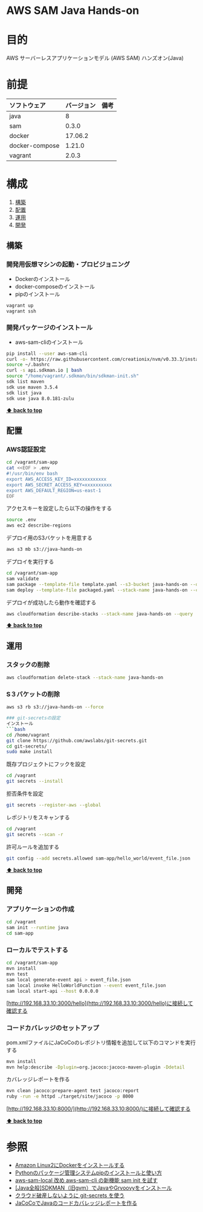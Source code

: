AWS SAM Java Hands-on
===================

# 目的 #
AWS サーバーレスアプリケーションモデル (AWS SAM) ハンズオン(Java)

# 前提 #
| ソフトウェア   | バージョン   | 備考        |
|:---------------|:-------------|:------------|
| java           |8    |             |
| sam            |0.3.0  |             |
| docker         |17.06.2  |             |
| docker-compose |1.21.0  |             |
| vagrant        |2.0.3  |             |


# 構成 #
1. [構築](#構築 )
1. [配置](#配置 )
1. [運用](#運用 )
1. [開発](#開発 )

## 構築
### 開発用仮想マシンの起動・プロビジョニング
+ Dockerのインストール
+ docker-composeのインストール
+ pipのインストール

```bash
vagrant up
vagrant ssh
```

### 開発パッケージのインストール
+ aws-sam-cliのインストール

```bash
pip install --user aws-sam-cli
curl -o- https://raw.githubusercontent.com/creationix/nvm/v0.33.3/install.sh | bash
source ~/.bashrc 
curl -s api.sdkman.io | bash
source "/home/vagrant/.sdkman/bin/sdkman-init.sh"
sdk list maven
sdk use maven 3.5.4
sdk list java
sdk use java 8.0.181-zulu
```

**[⬆ back to top](#構成)**

## 配置
### AWS認証設定
```bash
cd /vagrant/sam-app
cat <<EOF > .env
#!/usr/bin/env bash
export AWS_ACCESS_KEY_ID=xxxxxxxxxxxx
export AWS_SECRET_ACCESS_KEY=xxxxxxxxxx
export AWS_DEFAULT_REGION=us-east-1
EOF
```
アクセスキーを設定したら以下の操作をする
```bash
source .env
aws ec2 describe-regions
```

デプロイ用のS3バケットを用意する
```bash
aws s3 mb s3://java-hands-on
```
デプロイを実行する
````bash
cd /vagrant/sam-app
sam validate
sam package --template-file template.yaml --s3-bucket java-hands-on --output-template-file packaged.yaml
sam deploy --template-file packaged.yaml --stack-name java-hands-on --capabilities CAPABILITY_IAM
````
デプロイが成功したら動作を確認する
```bash
aws cloudformation describe-stacks --stack-name java-hands-on --query 'Stacks[].Outputs[1]'
```

**[⬆ back to top](#構成)**

## 運用
### スタックの削除
```bash
aws cloudformation delete-stack --stack-name java-hands-on
```
### S３バケットの削除
```bash
aws s3 rb s3://java-hands-on --force

### git-secretsの設定
インストール
```bash
cd /home/vagrant
git clone https://github.com/awslabs/git-secrets.git
cd git-secrets/
sudo make install
```
既存プロジェクトにフックを設定
```bash
cd /vagrant
git secrets --install
```
拒否条件を設定
```bash
git secrets --register-aws --global
```
レポジトリをスキャンする
```bash
cd /vagrant
git secrets --scan -r 
```
許可ルールを追加する
```bash
git config --add secrets.allowed sam-app/hello_world/event_file.json
```

**[⬆ back to top](#構成)**

## 開発
### アプリケーションの作成
```bash
cd /vagrant
sam init --runtime java
cd sam-app
```

### ローカルでテストする
```bash
cd /vagrant/sam-app
mvn install
mvn test
sam local generate-event api > event_file.json
sam local invoke HelloWorldFunction --event event_file.json
sam local start-api --host 0.0.0.0
```
[http://192.168.33.10:3000/hello](http://192.168.33.10:3000/hello)に接続して確認する

### コードカバレッジのセットアップ
pom.xmlファイルにJaCoCoのレポジトリ情報を追加して以下のコマンドを実行する
```bash
mvn install
mvn help:describe -Dplugin=org.jacoco:jacoco-maven-plugin -Ddetail
```
カバレッジレポートを作る
```bash
mvn clean jacoco:prepare-agent test jacoco:report
ruby -run -e httpd ./target/site/jacoco -p 8000
```
[http://192.168.33.10:8000/](http://192.168.33.10:8000/)に接続して確認する

**[⬆ back to top](#構成)**

# 参照 #
+ [Amazon Linux2にDockerをインストールする](https://qiita.com/reoring/items/0d1f556064d363f0ccb8)
+ [Pythonのパッケージ管理システムpipのインストールと使い方](https://uxmilk.jp/12691) 
+ [aws-sam-local 改め aws-sam-cli の新機能 sam init を試す](https://qiita.com/hayao_k/items/841026f9675d163b58d5)
+ [[Java全般]SDKMAN（旧gvm）でJavaやGrvoovyをインストール](https://qiita.com/saba1024/items/967ee3d8a79440a97336)
+ [クラウド破産しないように git-secrets を使う](https://qiita.com/pottava/items/4c602c97aacf10c058f1)
+ [JaCoCoでJavaのコードカバレッジレポートを作る](https://ishiis.net/2016/10/13/jacoco-coverage/) 